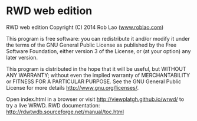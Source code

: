 RWD web edition
====
 RWD web edition
 Copyright (C) 2014  Rob Lao (www.roblao.com)

 This program is free software: you can redistribute it and/or modify
 it under the terms of the GNU General Public License as published by
 the Free Software Foundation, either version 3 of the License, or
 (at your option) any later version.

 This program is distributed in the hope that it will be useful,
 but WITHOUT ANY WARRANTY; without even the implied warranty of
 MERCHANTABILITY or FITNESS FOR A PARTICULAR PURPOSE.  See the
 GNU General Public License for more details <http://www.gnu.org/licenses/>.


Open index.html in a browser or visit http://viewplatgh.github.io/wrwd/ to try a live WRWD.
RWD documentation: http://rdwtwdb.sourceforge.net/manual/toc.html
